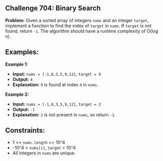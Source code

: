 ## Challenge 704: Binary Search

**Problem:**
Given a sorted array of integers `nums` and an integer `target`, implement a function to find the index of `target` in `nums`. If `target` is not found, return `-1`. The algorithm should have a runtime complexity of O(log n).

## Examples:

 **Example 1:**
 
- **Input:** `nums = [-1,0,3,5,9,12]`, `target = 9`
- **Output:** `4`
- **Explanation:** `9` is found at index `4` in `nums`.

 **Example 2:**
 - **Input:** `nums = [-1,0,3,5,9,12]`, `target = 2`
 - **Output:** `-1`
 - **Explanation:** `2` is not present in `nums`, so return `-1`.

## Constraints:

- 1 <= `nums.length` <= 10^4
- -10^4 < `nums[i]`, `target` < 10^4
- All integers in `nums` are unique.

